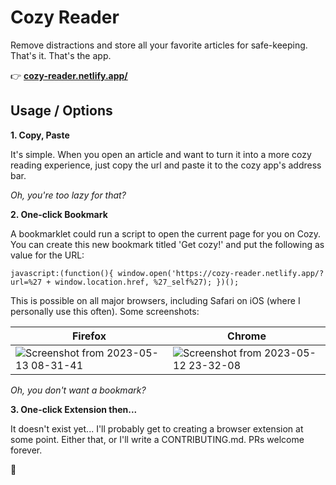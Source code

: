 # Cozy Reader
Remove distractions and store all your favorite articles for safe-keeping. That's it. That's the app.

👉 [**cozy-reader.netlify.app/**](https://cozy-reader.netlify.app/)

## Usage / Options

**1. Copy, Paste**

It's simple. When you open an article and want to turn it into a more cozy reading experience, just copy the url and paste it to the cozy app's address bar.

*Oh, you're too lazy for that?*

**2. One-click Bookmark**

A bookmarklet could run a script to open the current page for you on Cozy. You can create this new bookmark titled 'Get cozy!' and put the following as value for the URL:

```
javascript:(function(){ window.open('https://cozy-reader.netlify.app/?url=%27 + window.location.href, %27_self%27); })();
```

This is possible on all major browsers, including Safari on iOS (where I personally use this often). Some screenshots:

| Firefox | Chrome |
| --- | --- |
| ![Screenshot from 2023-05-13 08-31-41](https://github.com/ayoayco/cozy-reader/assets/4262489/9b296d4f-2722-483a-bbc2-431c6b2ae996) | ![Screenshot from 2023-05-12 23-32-08](https://github.com/ayoayco/cozy-reader/assets/4262489/144b74f8-3949-46b9-849c-351e4af0ac12) |

*Oh, you don't want a bookmark?*

**3. One-click Extension then...**

It doesn't exist yet... I'll probably get to creating a browser extension at some point. Either that, or I'll write a CONTRIBUTING.md. PRs welcome forever. 

🧸
